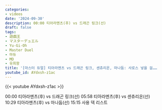 ```yaml
---
categories:
- videos
date: '2024-09-30'
description: 00:00 티아라멘츠(후) vs 드래곤 링크(선)
draft: false
tags:
- 遊戯王
- マスターデュエル
- Yu-Gi-Oh
- Master Duel
- 마듀
- MD
- 유희왕
title: '[마스터 듀얼] 티아라멘츠 vs 드래곤 링크, 센츄리온, 마나둠: 사로스 넣을 걸…… [DC 2024 SEP]'
youtube_id: AYdxsh-z1ac
---
```



{{< youtube AYdxsh-z1ac >}}

00:00 티아라멘츠(후) vs 드래곤 링크(선)
05:58 티아라멘츠(후) vs 센츄리온(선)
10:29 티아라멘츠(후) vs 마나둠(선)
15:15 사용 덱 리스트